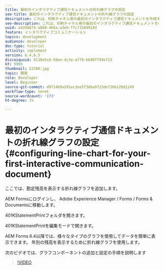 ```yaml
---
title: 最初のインタラクティブ通信ドキュメントの折れ線グラフの設定
seo-title: 最初のインタラクティブ通信ドキュメントの折れ線グラフの設定
description: これは、印刷チャネル用の最初のインタラクティブ通信ドキュメントを作成するためのマルチステップチュートリアルのパート8です。 ここでは、勘定残高を表示する折れ線グラフを追加します。
seo-description: これは、印刷チャネル用の最初のインタラクティブ通信ドキュメントを作成するためのマルチステップチュートリアルのパート8です。 ここでは、勘定残高を表示する折れ線グラフを追加します。
uuid: a4394874-a080-4b6a-a3eb-ffc71504919d
feature: インタラクティブコミュニケーション
topics: development
audience: developer
doc-type: tutorial
activity: implement
version: 6.4,6.5
discoiquuid: 9110e5c6-50ee-4c3e-a779-b680ff49ef23
kt: 5993
thumbnail: 22386.jpg
topic: 開発
role: Developer
level: Beginner
source-git-commit: d9714b9a291ec3ee5f3dba9723de72bb120d2149
workflow-type: tm+mt
source-wordcount: '173'
ht-degree: 1%

---
```



# 最初のインタラクティブ通信ドキュメントの折れ線グラフの設定{#configuring-line-chart-for-your-first-interactive-communication-document}

ここでは、勘定残高を表示する折れ線グラフを追加します。

AEM Formsにログインし、 Adobe Experience Manager / Forms / Forms &amp; Documentsに移動します。

401KStatementPrintフォルダを開きます。

401KStatementPrintを編集モードで開きます。

AEM Forms 6.4以降では、様々なタイプのグラフを使用してデータを簡単に表示できます。 年別の残高を表示するために折れ線グラフを使用します。

次のビデオでは、グラフコンポーネントの追加と設定の手順を説明します

>[!VIDEO](https://video.tv.adobe.com/v/22386/?quality=9&learn=on)

